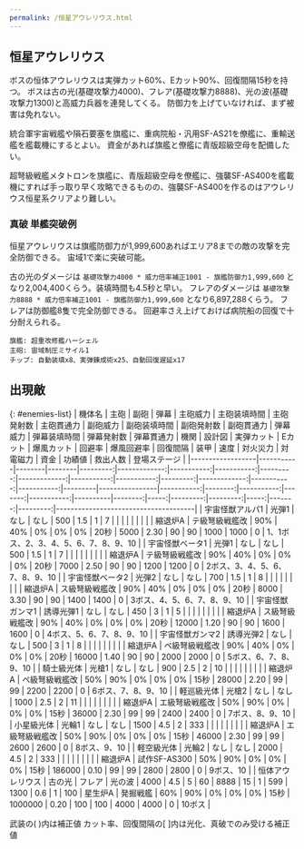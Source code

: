 ```yaml
---
permalink: /恒星アウレリウス.html
---
```

## 恒星アウレリウス

ボスの恒体アウレリウスは実弾カット60%、Eカット90%、回復間隔15秒を持つ。
ボスは古の光(基礎攻撃力4000)、フレア(基礎攻撃力8888)、光の波(基礎攻撃力1300)と高威力兵器を連発してくる。
防御力を上げていなければ、まず被害は免れない。

統合軍宇宙戦艦や隕石要塞を旗艦に、重病院船・汎用SF-AS21を僚艦に、重輸送艦を艦載機にするとよい。
資金があれば旗艦と僚艦に青版超級空母を配備したい。

超弩級戦艦メタトロンを旗艦に、青版超級空母を僚艦に、強襲SF-AS400を艦載機にすれば手っ取り早く攻略できるものの、強襲SF-AS400を作るのはアウレリウス恒星系クリアより難しい。

### 真破 単艦突破例

恒星アウレリウスは旗艦防御力が1,999,600あればエリア8までの敵の攻撃を完全防御できる。
宙域1で楽に突破可能。

古の光のダメージは `基礎攻撃力4000 * 威力倍率補正1001 - 旗艦防御力1,999,600` となり2,004,400くらう。装填時間も4.5秒と早い。
フレアのダメージは `基礎攻撃力8888 * 威力倍率補正1001 - 旗艦防御力1,999,600` となり6,897,288くらう。
フレアは防御艦8隻で完全防御できる。
回避率さえ上げておけば病院船の回復で十分耐えられる。

```
旗艦: 超重改修艦ハーシェル
主砲: 宙域制圧ミサイル1
チップ: 自動装填x8、実弾錬成術x25、自動回復遅延x17
```

## 出現敵

{: #enemies-list}
| 機体名           | 主砲      | 副砲   | 弾幕   | 主砲威力 | 主砲装填時間 | 主砲発射数 | 主砲貫通力 | 副砲威力 | 副砲装填時間 | 副砲発射数 | 副砲貫通力 | 弾幕威力 | 弾幕装填時間 | 弾幕発射数 | 弾幕貫通力 | 機関    | 設計図         | 実弾カット | Eカット | 爆風カット | 回避率 | 爆風回避率 | 回復間隔 |    装甲 | 速度 | 対火災力 | 対電磁力 | 資金 | 功績値 | 救出人数 | 登場ステージ                         |
|------------------|-----------|--------|--------|---------:|-------------:|-----------:|-----------:|---------:|-------------:|-----------:|-----------:|---------:|-------------:|-----------:|-----------:|---------|----------------|-----------:|--------:|-----------:|-------:|-----------:|----------|--------:|-----:|---------:|---------:|-----:|-------:|---------:|--------------------------------------|
| 宇宙怪獣アルパ1  | 光弾1     | なし   | なし   |      500 |          1.5 |          1 |          7 |          |              |            |            |          |              |            |            | 縮退炉A | テ級弩級戦艦改 |        90% |     40% |         0% |     0% |         0% | 20秒     |    5000 | 2.30 |       90 |       90 | 1000 |   1000 |        0 | 1、1ボス、2、3、4、5、6、7、8、9、10 |
| 宇宙怪獣ベータ1  | 光弾1     | なし   | なし   |      500 |          1.5 |          1 |          7 |          |              |            |            |          |              |            |            | 縮退炉A | テ級弩級戦艦改 |        90% |     40% |         0% |     0% |         0% | 20秒     |    7000 | 2.50 |       90 |       90 | 1200 |   1200 |        0 | 2ボス、3、4、5、6、7、8、9、10       |
| 宇宙怪獣ベータ2  | 光弾2     | なし   | なし   |      700 |          1.5 |          1 |          8 |          |              |            |            |          |              |            |            | 縮退炉A | ス級弩級戦艦改 |        90% |     40% |         0% |     0% |         0% | 20秒     |    8000 | 3.30 |       90 |       90 | 1400 |   1400 |        0 | 3ボス、4、5、6、7、8、9、10          |
| 宇宙怪獣ガンマ1  | 誘導光弾1 | なし   | なし   |      450 |            3 |          1 |          5 |          |              |            |            |          |              |            |            | 縮退炉A | ス級弩級戦艦改 |        90% |     40% |         0% |     0% |         0% | 20秒     |   12000 | 1.20 |       90 |       90 | 1600 |   1600 |        0 | 4ボス、5、6、7、8、9、10             |
| 宇宙怪獣ガンマ2  | 誘導光弾2 | なし   | なし   |      500 |            3 |          1 |          8 |          |              |            |            |          |              |            |            | 縮退炉A | ペ級弩級戦艦改 |        90% |     40% |         0% |     0% |         0% | 20秒     |   16000 | 1.40 |       90 |       90 | 2000 |   2000 |        0 | 5ボス、6、7、8、9、10                |
| 騎士級光体       | 光槍1     | なし   | なし   |      900 |          2.5 |          2 |         10 |          |              |            |            |          |              |            |            | 縮退炉A | ペ級弩級戦艦改 |        50% |     90% |         0% |     0% |         0% | 15秒     |   28000 | 2.20 |       99 |       99 | 2200 |   2200 |        0 | 6ボス、7、8、9、10                   |
| 軽巡級光体       | 光槍2     | なし   | なし   |     1000 |          2.5 |          2 |         11 |          |              |            |            |          |              |            |            | 縮退炉A | エ級弩級戦艦改 |        50% |     90% |         0% |     0% |         0% | 15秒     |   36000 | 2.30 |       99 |       99 | 2400 |   2400 |        0 | 7ボス、8、9、10                      |
| 小星級光体       | 光輪1     | なし   | なし   |     1500 |          4.5 |          2 |        333 |          |              |            |            |          |              |            |            | 縮退炉A | エ級弩級戦艦改 |        50% |     90% |         0% |     0% |         0% | 15秒     |   46000 | 2.30 |       99 |       99 | 2600 |   2600 |        0 | 8ボス、9、10                         |
| 軽空級光体       | 光輪2     | なし   | なし   |     2000 |          4.5 |          2 |        333 |          |              |            |            |          |              |            |            | 縮退炉A | 試作SF-AS300   |        50% |     90% |         0% |     0% |         0% | 15秒     |  186000 | 0.10 |       99 |       99 | 2800 |   2800 |        0 | 9ボス、10                            |
| 恒体アウレリウス | 古の光    | フレア | 光の波 |     4000 |          4.5 |          5 |         60 |     8888 |           15 |          1 |        599 |     1300 |          0.6 |          1 |        100 | 星生炉A | 発掘戦艦       |        60% |     90% |         0% |     0% |         0% | 15秒     | 1000000 | 0.20 |      100 |      100 | 4000 |   4000 |        0 | 10ボス                               |

武装の( )内は補正値
カット率、回復間隔の[ ]内は光化、真破でのみ受ける補正値
